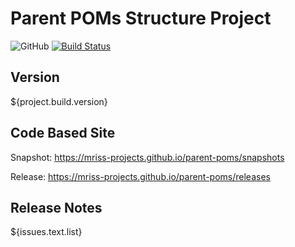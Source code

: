 # Parent POMs Structure Project

![GitHub](https://img.shields.io/github/license/MRISS-Projects/parent-poms) [![Build Status](https://34.70.246.135/jenkins/buildStatus/icon?job=Infrastructure-Snapshot)](https://34.70.246.135/jenkins/view/mriss-parent/job/Infrastructure-Snapshot/)

## Version

${project.build.version}

## Code Based Site

Snapshot: https://mriss-projects.github.io/parent-poms/snapshots

Release: https://mriss-projects.github.io/parent-poms/releases

## Release Notes

${issues.text.list}
